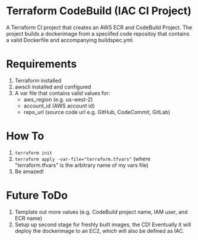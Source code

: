 # Terraform CodeBuild (IAC CI Project)
A Terraform CI project that creates an AWS ECR and CodeBuild Project. The project builds a dockerimage from a speciifed code repositoy that contains a valid Dockerfile and accompanying buildspec.yml.

# Requirements
1) Terraform installed
2) awscli installed and configured
3) A var file that contains valid values for:
    - aws_region (e.g. us-west-2)
    - account_id (AWS account id)
    - repo_url (source code url e.g. GitHub, CodeCommit, GitLab)

# How To
1) `terraform init`
2) `terraform apply -var-file="terraform.tfvars"` (where "terraform.tfvars" is the arbitrary name of my vars file)
3) Be amazed!

# Future ToDo
1) Template out more values (e.g. CodeBuild project name, IAM user, and ECR name)
2) Setup up second stage for freshly built images, the CD! Eventually it will deploy the dockerimage to an EC2, which will also be defined as IAC.